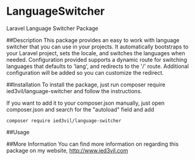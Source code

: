 # LanguageSwitcher
Laravel Language Switcher Package

##Description
This package provides an easy to work with language switcher that you can use in your projects. It automatically bootstraps to your Laravel project, sets the locale, and switches the languages when needed.
Configuration provided supports a dynamic route for switching languages that defaults to 'lang', and redirects to the '/' route. Additional configuration will be added so you can customize the redirect.

##Installation
To install the package, just run composer require ied3vil/language-switcher and follow the instructions.

If you want to add it to your composer.json manually, just open composer.json and search for the "autoload" field and add
```
composer require ied3vil/language-switcher
```
##Usage

##More Information
You can find more information on regarding this package on my website, http://www.ied3vil.com